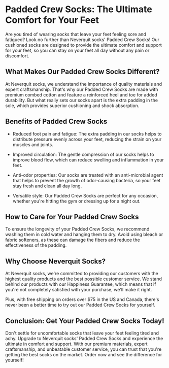 # Padded Crew Socks: The Ultimate Comfort for Your Feet

Are you tired of wearing socks that leave your feet feeling sore and fatigued? Look no further than Neverquit socks' Padded Crew Socks! Our cushioned socks are designed to provide the ultimate comfort and support for your feet, so you can stay on your feet all day without any pain or discomfort.

## What Makes Our Padded Crew Socks Different?

At Neverquit socks, we understand the importance of quality materials and expert craftsmanship. That's why our Padded Crew Socks are made with premium combed cotton and feature a reinforced heel and toe for added durability. But what really sets our socks apart is the extra padding in the sole, which provides superior cushioning and shock absorption.

## Benefits of Padded Crew Socks

- Reduced foot pain and fatigue: The extra padding in our socks helps to distribute pressure evenly across your feet, reducing the strain on your muscles and joints.

- Improved circulation: The gentle compression of our socks helps to improve blood flow, which can reduce swelling and inflammation in your feet.

- Anti-odor properties: Our socks are treated with an anti-microbial agent that helps to prevent the growth of odor-causing bacteria, so your feet stay fresh and clean all day long.

- Versatile style: Our Padded Crew Socks are perfect for any occasion, whether you're hitting the gym or dressing up for a night out.

## How to Care for Your Padded Crew Socks

To ensure the longevity of your Padded Crew Socks, we recommend washing them in cold water and hanging them to dry. Avoid using bleach or fabric softeners, as these can damage the fibers and reduce the effectiveness of the padding.

## Why Choose Neverquit Socks?

At Neverquit socks, we're committed to providing our customers with the highest quality products and the best possible customer service. We stand behind our products with our Happiness Guarantee, which means that if you're not completely satisfied with your purchase, we'll make it right.

Plus, with free shipping on orders over $75 in the US and Canada, there's never been a better time to try out our Padded Crew Socks for yourself.

## Conclusion: Get Your Padded Crew Socks Today!

Don't settle for uncomfortable socks that leave your feet feeling tired and achy. Upgrade to Neverquit socks' Padded Crew Socks and experience the ultimate in comfort and support. With our premium materials, expert craftsmanship, and unbeatable customer service, you can trust that you're getting the best socks on the market. Order now and see the difference for yourself!